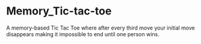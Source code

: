 # Memory_Tic-tac-toe
A memory-based Tic Tac Toe where after every third move your initial move disappears making it impossible to end until one person wins.
